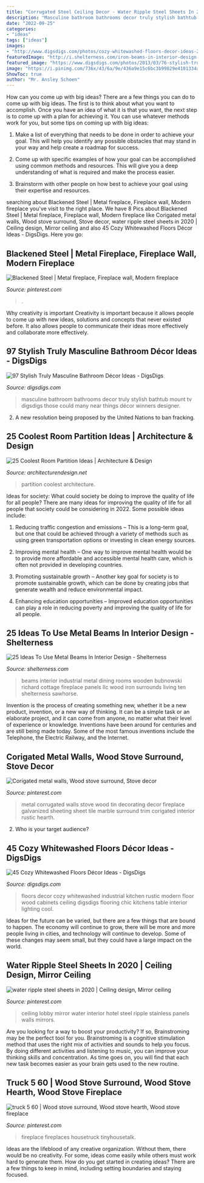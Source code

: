 ```yaml
---
title: "Corrugated Steel Ceiling Decor - Water Ripple Steel Sheets In 2020"
description: "Masculine bathroom bathrooms decor truly stylish bathtub mount tv digsdigs those could many near things décor winners designer"
date: "2022-09-25"
categories:
- "ideas"
tags: ["ideas"]
images:
- "http://www.digsdigs.com/photos/cozy-whitewashed-floors-decor-ideas-27.jpg"
featuredImage: "http://i.shelterness.com/iron-beams-in-interior-design-3.jpg"
featured_image: "https://www.digsdigs.com/photos/2013/03/76-stylish-truly-masculine-bathroom-decor-ideas-13.jpg"
image: "https://i.pinimg.com/736x/43/6a/9e/436a9e15c6bc3b99829e4101334aabe2--sheet-metal-decor-tin-walls.jpg"
ShowToc: true
author: "Mr. Ansley Schoen"
---
```



How can you come up with big ideas?
There are a few things you can do to come up with big ideas. The first is to think about what you want to accomplish. Once you have an idea of what it is that you want, the next step is to come up with a plan for achieving it. You can use whatever methods work for you, but some tips on coming up with big ideas:
1. Make a list of everything that needs to be done in order to achieve your goal. This will help you identify any possible obstacles that may stand in your way and help create a roadmap for success.

2. Come up with specific examples of how your goal can be accomplished using common methods and resources. This will give you a deep understanding of what is required and make the process easier.

3. Brainstorm with other people on how best to achieve your goal using their expertise and resources.

	

		
searching about Blackened Steel | Metal fireplace, Fireplace wall, Modern fireplace you've visit to the right place. We have 8 Pics about Blackened Steel | Metal fireplace, Fireplace wall, Modern fireplace like Corigated metal walls, Wood stove surround, Stove decor, water ripple steel sheets in 2020 | Ceiling design, Mirror ceiling and also 45 Cozy Whitewashed Floors Décor Ideas - DigsDigs. Here you go:
		
    
## Blackened Steel | Metal Fireplace, Fireplace Wall, Modern Fireplace

<img loading=lazy src="https://i.pinimg.com/originals/01/09/23/010923a4c8292784a67dfc8a06523ba8.jpg" onerror="this.onerror=null;this.src='https://tse1.mm.bing.net/th?id=OIP.ghhy8SySLQJRIlfSuhB3EgHaJ4&amp;pid=15.1';" alt="Blackened Steel | Metal fireplace, Fireplace wall, Modern fireplace">

_Source: pinterest.com_

>. 

	

Why creativity is important
Creativity is important because it allows people to come up with new ideas, solutions and concepts that never existed before. It also allows people to communicate their ideas more effectively and collaborate more effectively.

    
## 97 Stylish Truly Masculine Bathroom Décor Ideas - DigsDigs

<img loading=lazy src="https://www.digsdigs.com/photos/2013/03/76-stylish-truly-masculine-bathroom-decor-ideas-13.jpg" onerror="this.onerror=null;this.src='https://tse3.mm.bing.net/th?id=OIP.usQhtGqmJH9hoOv4yhRgQwHaLH&amp;pid=15.1';" alt="97 Stylish Truly Masculine Bathroom Décor Ideas - DigsDigs">

_Source: digsdigs.com_

>masculine bathroom bathrooms decor truly stylish bathtub mount tv digsdigs those could many near things décor winners designer. 

	

2. A new resolution being proposed by the United Nations to ban fracking.

    
## 25 Coolest Room Partition Ideas | Architecture &amp; Design

<img loading=lazy src="https://cdn.architecturendesign.net/wp-content/uploads/2014/08/3137.jpg" onerror="this.onerror=null;this.src='https://tse4.mm.bing.net/th?id=OIP.0U4_h8rUDRzr4zKdHGWjhgHaLK&amp;pid=15.1';" alt="25 Coolest Room Partition Ideas | Architecture &amp; Design">

_Source: architecturendesign.net_

>partition coolest architecture. 

	

Ideas for society: What could society be doing to improve the quality of life for all people?
There are many ideas for improving the quality of life for all people that society could be considering in 2022. Some possible ideas include: 
1. Reducing traffic congestion and emissions – This is a long-term goal, but one that could be achieved through a variety of methods such as using green transportation options or investing in clean energy sources. 

2. Improving mental health – One way to improve mental health would be to provide more affordable and accessible mental health care, which is often not provided in developing countries. 

3. Promoting sustainable growth – Another key goal for society is to promote sustainable growth, which can be done by creating jobs that generate wealth and reduce environmental impact. 

4. Enhancing education opportunities – Improved education opportunities can play a role in reducing poverty and improving the quality of life for all people. 


    
## 25 Ideas To Use Metal Beams In Interior Design - Shelterness

<img loading=lazy src="http://i.shelterness.com/iron-beams-in-interior-design-3.jpg" onerror="this.onerror=null;this.src='https://tse1.mm.bing.net/th?id=OIP.kfEjO28KZY8Mot-HYfIv2wHaJ3&amp;pid=15.1';" alt="25 Ideas To Use Metal Beams In Interior Design - Shelterness">

_Source: shelterness.com_

>beams interior industrial metal dining rooms wooden bubnowski richard cottage fireplace panels llc wood iron surrounds living ten shelterness sawhorse. 

	

Invention is the process of creating something new, whether it be a new product, invention, or a new way of thinking. It can be a simple task or an elaborate project, and it can come from anyone, no matter what their level of experience or knowledge. Inventions have been around for centuries and are still being made today. Some of the most famous inventions include the Telephone, the Electric Railway, and the Internet.

    
## Corigated Metal Walls, Wood Stove Surround, Stove Decor

<img loading=lazy src="https://i.pinimg.com/736x/43/6a/9e/436a9e15c6bc3b99829e4101334aabe2--sheet-metal-decor-tin-walls.jpg" onerror="this.onerror=null;this.src='https://tse2.mm.bing.net/th?id=OIP.0ZUE4M4uTvSNj1sc8VxoMwHaKf&amp;pid=15.1';" alt="Corigated metal walls, Wood stove surround, Stove decor">

_Source: pinterest.com_

>metal corrugated walls stove wood tin decorating decor fireplace galvanized sheeting sheet tile marble surround trim corigated interior rustic hearth. 

	

2. Who is your target audience?

    
## 45 Cozy Whitewashed Floors Décor Ideas - DigsDigs

<img loading=lazy src="http://www.digsdigs.com/photos/cozy-whitewashed-floors-decor-ideas-27.jpg" onerror="this.onerror=null;this.src='https://tse4.mm.bing.net/th?id=OIP.cpnfLQ1vaXfAZAKw20qCGgHaJ3&amp;pid=15.1';" alt="45 Cozy Whitewashed Floors Décor Ideas - DigsDigs">

_Source: digsdigs.com_

>floors decor cozy whitewashed industrial kitchen rustic modern floor wood cabinets ceiling digsdigs flooring chic kitchens table interior lighting cool. 

	

Ideas for the future can be varied, but there are a few things that are bound to happen. The economy will continue to grow, there will be more and more people living in cities, and technology will continue to develop. Some of these changes may seem small, but they could have a large impact on the world.

    
## Water Ripple Steel Sheets In 2020 | Ceiling Design, Mirror Ceiling

<img loading=lazy src="https://i.pinimg.com/736x/7a/83/ba/7a83ba2203bb96d20873f9a6de221be2.jpg" onerror="this.onerror=null;this.src='https://tse4.mm.bing.net/th?id=OIP.Xc-kctv4wygRJrax4KYeRwHaJ3&amp;pid=15.1';" alt="water ripple steel sheets in 2020 | Ceiling design, Mirror ceiling">

_Source: pinterest.com_

>ceiling lobby mirror water interior hotel steel ripple stainless panels walls mirrors. 

	

Are you looking for a way to boost your productivity? If so, Brainstroming may be the perfect tool for you. Brainstroming is a cognitive stimulation method that uses the right mix of activities and sounds to help you focus. By doing different activities and listening to music, you can improve your thinking skills and concentration. As time goes on, you will find that each new task becomes easier as your brain gets used to the new routine.

    
## Truck 5 60 | Wood Stove Surround, Wood Stove Hearth, Wood Stove Fireplace

<img loading=lazy src="https://i.pinimg.com/736x/39/14/30/391430c0375f85d5445458ee1f7d374f--barn-boards-mud-room.jpg" onerror="this.onerror=null;this.src='https://tse3.mm.bing.net/th?id=OIP.zsBGA-HG4QfHn8Xh-WF7VwAAAA&amp;pid=15.1';" alt="truck 5 60 | Wood stove surround, Wood stove hearth, Wood stove fireplace">

_Source: pinterest.com_

>fireplace fireplaces housetruck tinyhousetalk. 

	

Ideas are the lifeblood of any creative organization. Without them, there would be no creativity. For some, ideas come easily while others must work hard to generate them. How do you get started in creating ideas? There are a few things to keep in mind, including setting boundaries and staying focused.

